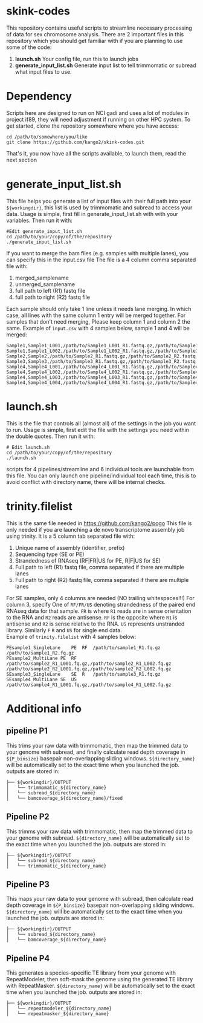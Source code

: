 # skink-codes
This repository contains useful scripts to streamline necessary processing of data for sex chromosome analysis. There are 2 important files in this repository which you should get familiar with if you are planning to use some of the code:
1. **launch.sh** Your config file, run this to launch jobs
2. **generate_input_list.sh** Generate input list to tell trimmomatic or subread what input files to use.

# Dependency
Scripts here are designed to run on NCI gadi and uses a lot of modules in project if89, they will need adjustment if running on other HPC system.
To get started, clone the repository somewhere where you have access:
```
cd /path/to/somewhere/you/like
git clone https://github.com/kango2/skink-codes.git
```
That's it, you now have all the scripts available, to launch them, read the next section

# generate_input_list.sh
This file helps you generate a list of input files with their full path into your `${workingdir}`, this list is used by trimmomatic and subread to access your data.
Usage is simple, first fill in generate_input_list.sh with with your variables. Then run it with:
```
#Edit generate_input_list.sh
cd /path/to/your/copy/of/the/repository
./generate_input_list.sh
```
If you want to merge the bam files (e.g. samples with multiple lanes), you can specify this in the input.csv file
The file is a 4 column comma separated file with:
1. merged_samplename
2. unmerged_samplename
3. full path to left (R1) fastq file
4. full path to right (R2) fastq file

Each sample should only take 1 line unless it needs lane merging.
In which case, all lines with the same column 1 entry will be merged together.
For samples that don't need merging, Please keep column 1 and column 2 the same.
Example of `input.csv` with 4 samples below, sample 1 and 4 will be merged:
```
Sample1,Sample1_L001,/path/to/Sample1_L001_R1.fastq.gz,/path/to/Sample1_L001_R2.fastq.gz
Sample1,Sample1_L002,/path/to/Sample1_L002_R1.fastq.gz,/path/to/Sample1_L002_R2.fastq.gz
Sample2,Sample2,/path/to/Sample2_R1.fastq.gz,/path/to/Sample2_R2.fastq.gz
Sample3,Sample3,/path/to/Sample3_R1.fastq.gz,/path/to/Sample3_R2.fastq.gz
Sample4,Sample4_L001,/path/to/Sample4_L001_R1.fastq.gz,/path/to/Sample4_L001_R2.fastq.gz
Sample4,Sample4_L002,/path/to/Sample4_L002_R1.fastq.gz,/path/to/Sample4_L002_R2.fastq.gz
Sample4,Sample4_L003,/path/to/Sample4_L003_R1.fastq.gz,/path/to/Sample4_L003_R2.fastq.gz
Sample4,Sample4_L004,/path/to/Sample4_L004_R1.fastq.gz,/path/to/Sample4_L004_R2.fastq.gz
```

# launch.sh
This is the file that controls all (almost all) of the settings in the job you want to run. Usage is simple, first edit the file with the settings you need within the double quotes. Then run it with:
```
# Edit launch.sh
cd /path/to/your/copy/of/the/repository
./launch.sh
```
scripts for 4 pipelines/streamline and 6 individual tools are launchable from this file. You can only launch one pipeline/individual tool each time, this is to avoid conflict with directory name, there will be internal checks.

# trinity.filelist
This is the same file needed in https://github.com/kango2/pogo
This file is only needed if you are launching a de novo transcriptome assembly job using trinity. It is a 5 column tab separated file with:
1. Unique name of assembly (identifier, prefix)
2. Sequencing type (SE or PE)
3. Strandedness of RNAseq (RF|FR|US for PE, R|F|US for SE)
4. Full path to left (R1) fastq file, comma separated if there are multiple lanes
5. Full path to right (R2) fastq file, comma separated if there are multiple lanes

For SE samples, only 4 columns are needed (NO trailing whitespaces!!!)
For column 3, specify One of `RF/FR/US` denoting strandedness of the paired end RNAseq data for that sample. `FR` is where `R1` reads are in sense orientation to the RNA and `R2` reads are antisense. `RF` is the opposite where `R1` is antisense and `R2` is sense relative to the RNA. `US` represents unstranded library. Similarly `F` `R` and `US` for single end data.  
Example of `trinity.filelist` with 4 samples below:
```
PEsample1_SingleLane	PE	RF	/path/to/sample1_R1.fq.gz	/path/to/sample1_R2.fq.gz
PEsample2_MultiLane	PE	RF	/path/to/sample2_R1_L001.fq.gz,/path/to/sample2_R1_L002.fq.gz	/path/to/sample2_R2_L001.fq.gz,/path/to/sample2_R2_L002.fq.gz
SEsample3_SingleLane	SE	R	/path/to/sample3_R1.fq.gz
SEsample4_MultiLane	SE	US	/path/to/sample4_R1_L001.fq.gz,/path/to/sample4_R1_L002.fq.gz
```

# Additional info
## pipeline P1
This trims your raw data with trimmomatic, then map the trimmed data to your genome with subread, and finally calculate read depth coverage in `${P_binsize}` basepair non-overlapping sliding windows.
`${directory_name}` will be automatically set to the exact time when you launched the job.
outputs are stored in:
```
├── ${workingdir}/OUTPUT
│   └── trimmomatic_${directory_name}
│   └── subread_${directory_name}
│   └── bamcoverage_${directory_name}/fixed
```

## Pipeline P2
This trimms your raw data with trimmomatic, then map the trimmed data to your genome with subread.
`${directory_name}` will be automatically set to the exact time when you launched the job.
outputs are stored in:
```
├── ${workingdir}/OUTPUT
│   └── subread_${directory_name}
│   └── trimmomatic_${directory_name}
```

## Pipeline P3
This maps your raw data to your genome with subread, then calculate read depth coverage in `${P_binsize}` basepair non-overlapping sliding windows.
`${directory_name}` will be automatically set to the exact time when you launched the job.
outputs are stored in:
```
├── ${workingdir}/OUTPUT
│   └── subread_${directory_name}
│   └── bamcoverage_${directory_name}
```

## Pipeline P4
This generates a species-specific TE library from your genome with RepeatModeler, then soft-mask the genome using the generated TE library with RepeatMasker.
`${directory_name}` will be automatically set to the exact time when you launched the job.
outputs are stored in:
```
├── ${workingdir}/OUTPUT
│   └── repeatmodeler_${directory_name}
│   └── repeatmasker_${directory_name}
```
